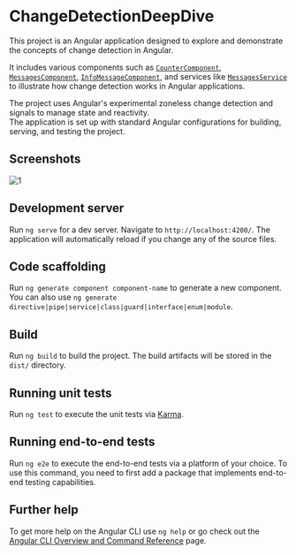 # ChangeDetectionDeepDive

This project is an Angular application designed to explore and demonstrate the concepts of change detection in Angular.  

It includes various components such as [`CounterComponent`](../../../../../../c:/Users/fkara/Documents/GitHub/change-detection-deep-dive/src/app/counter/counter.component.ts ), [`MessagesComponent`](../../../../../../c:/Users/fkara/Documents/GitHub/change-detection-deep-dive/src/app/messages/messages.component.ts ), [`InfoMessageComponent`](../../../../../../c:/Users/fkara/Documents/GitHub/change-detection-deep-dive/src/app/info-message/info-message.component.ts ), and services like [`MessagesService`](../../../../../../c:/Users/fkara/Documents/GitHub/change-detection-deep-dive/src/app/messages/messages.service.ts ) to illustrate how change detection works in Angular applications.  

The project uses Angular's experimental zoneless change detection and signals to manage state and reactivity.  
The application is set up with standard Angular configurations for building, serving, and testing the project.

## Screenshots

![1](https://github.com/user-attachments/assets/13a38952-827c-4426-89a3-acc648a00e81)

## Development server

Run `ng serve` for a dev server. Navigate to `http://localhost:4200/`. The application will automatically reload if you change any of the source files.

## Code scaffolding

Run `ng generate component component-name` to generate a new component. You can also use `ng generate directive|pipe|service|class|guard|interface|enum|module`.

## Build

Run `ng build` to build the project. The build artifacts will be stored in the `dist/` directory.

## Running unit tests

Run `ng test` to execute the unit tests via [Karma](https://karma-runner.github.io).

## Running end-to-end tests

Run `ng e2e` to execute the end-to-end tests via a platform of your choice. To use this command, you need to first add a package that implements end-to-end testing capabilities.

## Further help

To get more help on the Angular CLI use `ng help` or go check out the [Angular CLI Overview and Command Reference](https://angular.io/cli) page.
